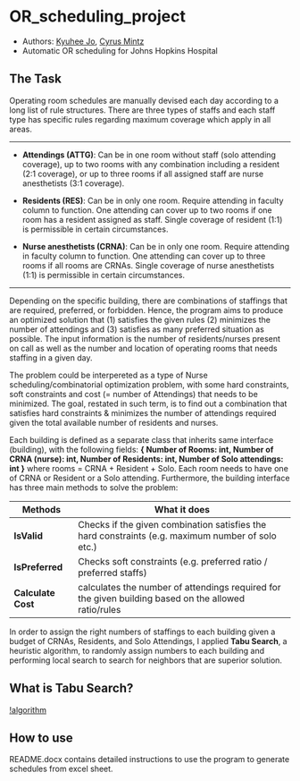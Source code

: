 # OR_scheduling_project
- Authors: [Kyuhee Jo](kjo3@jhu.edu), [Cyrus Mintz](cmintz2@jhmi.edu)
- Automatic OR scheduling for Johns Hopkins Hospital

## The Task

  Operating room schedules are manually devised each day according to a long list of rule structures. There are three types of staffs and each staff type has specific rules regarding maximum coverage which apply in all areas.
  
----
- **Attendings (ATTG)**: Can be in one room without staff (solo attending coverage), up to two rooms with any combination including a resident (2:1 coverage), or up to three rooms if all assigned staff are nurse anesthetists (3:1 coverage).

- **Residents (RES)**: Can be in only one room. Require attending in faculty column to function. One attending can cover up to two rooms if one room has a resident assigned as staff. Single coverage of resident (1:1) is permissible in certain circumstances.

- **Nurse anesthetists (CRNA)**: Can be in only one room. Require attending in faculty column to function. One attending can cover up to three rooms if all rooms are CRNAs. Single coverage of nurse anesthetists (1:1) is permissible in certain circumstances.
----
  
  Depending on the specific building, there are combinations of staffings that are required, preferred, or forbidden. Hence, the program aims to produce an optimized solution that (1) satisfies the given rules (2) minimizes the number of attendings and (3) satisfies as many preferred situation as possible. The input information is the number of residents/nurses present on call as well as the number and location of operating rooms that needs staffing in a given day. 

  The problem could be interpereted as a type of Nurse scheduling/combinatorial optimization problem, with some hard constraints, soft constraints and cost (= number of Attendings) that needs to be minimized. The goal, restated in such term, is to find out a combination that satisfies hard constraints & minimizes the number of attendings required given the total available number of residents and nurses. 
  
  Each building is defined as a separate class that inherits same interface (building), with the following fields: **{ Number of Rooms: int, Number of CRNA (nurse): int, Number of Residents: int, Number of Solo attendings: int }** where rooms = CRNA + Resident + Solo. Each room needs to have one of CRNA or Resident or a Solo attending. Furthermore, the building interface has three main methods to solve the problem:  

| Methods        | What it does |
| ------------- | ------------- |
| **IsValid** | Checks if the given combination satisfies the hard constraints (e.g. maximum number of solo etc.)  |
| **IsPreferred** | Checks soft constraints (e.g. preferred ratio / preferred staffs) |
| **Calculate Cost** | calculates the number of attendings required for the given building based on the allowed ratio/rules |

  In order to assign the right numbers of staffings to each building given a budget of CRNAs, Residents, and Solo Attendings, I applied **Tabu Search**, a heuristic algorithm, to randomly assign numbers to each building and performing local search to search for neighbors that are superior solution. 
 

## What is Tabu Search? 

[!algorithm](Flowchart-of-tabu-search-algorithm.png)

## How to use 

README.docx contains detailed instructions to use the program to generate schedules from excel sheet. 
